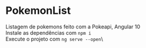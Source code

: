 # PokemonList

Listagem de pokemons feito com a Pokeapi, Angular 10\
Instale as dependências com `npm i`\
Execute o projeto com `ng serve --open`\
